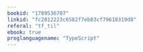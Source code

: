 ```yaml
---
bookid: "1789536707"
linkid: "fc2012223c6582f7eb83cf79618319d8"
referal: "tf_til"
ebook: true
proglanguagename: "TypeScript"
---
```

